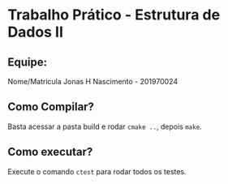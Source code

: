 # Trabalho Prático - Estrutura de Dados II

## Equipe:
Nome/Matricula
Jonas H Nascimento - 201970024

## Como Compilar?
Basta acessar a pasta build e rodar `cmake ..`, depois `make`.

## Como executar?
Execute o comando `ctest` para rodar todos os testes.

